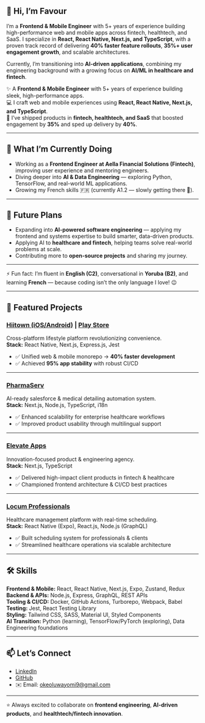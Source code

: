 
## 👋 Hi, I’m Favour  

I’m a **Frontend & Mobile Engineer** with 5+ years of experience building high-performance web and mobile apps across fintech, healthtech, and SaaS. I specialize in **React, React Native, Next.js, and TypeScript**, with a proven track record of delivering **40% faster feature rollouts**, **35%+ user engagement growth**, and scalable architectures.  

Currently, I’m transitioning into **AI-driven applications**, combining my engineering background with a growing focus on **AI/ML in healthcare and fintech**.  

✨ A **Frontend & Mobile Engineer** with 5+ years of experience building sleek, high-performance apps.  
💻 I craft web and mobile experiences using **React, React Native, Next.js, and TypeScript**.  
🚀 I’ve shipped products in **fintech, healthtech, and SaaS** that boosted engagement by **35%** and sped up delivery by **40%**.  

---

## 🌱 What I’m Currently Doing  
- Working as a **Frontend Engineer at Aella Financial Solutions (Fintech)**, improving user experience and mentoring engineers.  
- Diving deeper into **AI & Data Engineering** — exploring Python, TensorFlow, and real-world ML applications.  
- Growing my French skills 🇫🇷 (currently A1.2 — slowly getting there 💪).  

---

## 🎯 Future Plans  
- Expanding into **AI-powered software engineering** — applying my frontend and systems expertise to build smarter, data-driven products.  
- Applying AI to **healthcare and fintech**, helping teams solve real-world problems at scale.  
- Contributing more to **open-source projects** and sharing my journey.  

---

⚡ Fun fact: I’m fluent in **English (C2)**, conversational in **Yoruba (B2)**, and learning **French** — because coding isn’t the only language I love! 😉  

---

## 🚀 Featured Projects  

### [Hiitown (iOS/Android)](https://apps.apple.com/us/app/hiitown/id1540507642) | [Play Store](https://play.google.com/store/apps/details?id=com.hiitown&pcampaignid=web_share)  
Cross-platform lifestyle platform revolutionizing convenience.  
**Stack:** React Native, Next.js, Express.js, Jest  
- ✅ Unified web & mobile monorepo → **40% faster development**  
- ✅ Achieved **95% app stability** with robust CI/CD  

---

### [PharmaServ](https://pharmaserv.co/)  
AI-ready salesforce & medical detailing automation system.  
**Stack:** Next.js, Node.js, TypeScript, i18n  
- ✅ Enhanced scalability for enterprise healthcare workflows  
- ✅ Improved product usability through multilingual support  

---

### [Elevate Apps](https://www.elevateapps.co/)  
Innovation-focused product & engineering agency.  
**Stack:** Next.js, TypeScript  
- ✅ Delivered high-impact client products in fintech & healthcare  
- ✅ Championed frontend architecture & CI/CD best practices  

---

### [Locum Professionals](https://locum-professionals-firebase.web.app)  
Healthcare management platform with real-time scheduling.  
**Stack:** React Native (Expo), React.js, Node.js (GraphQL)  
- ✅ Built scheduling system for professionals & clients  
- ✅ Streamlined healthcare operations via scalable architecture  

---

## 🛠️ Skills  

**Frontend & Mobile:** React, React Native, Next.js, Expo, Zustand, Redux  
**Backend & APIs:** Node.js, Express, GraphQL, REST APIs  
**Tooling & CI/CD:** Docker, GitHub Actions, Turborepo, Webpack, Babel  
**Testing:** Jest, React Testing Library  
**Styling:** Tailwind CSS, SASS, Material UI, Styled Components  
**AI Transition:** Python (learning), TensorFlow/PyTorch (exploring), Data Engineering foundations  

---

## 📫 Let’s Connect  

- [LinkedIn](https://www.linkedin.com/in/oluwayomi-oke/)  
- [GitHub](https://github.com/oke-yomi)  
- ✉️ Email: okeoluwayomi9@gmail.com  

---

⭐️ Always excited to collaborate on **frontend engineering**, **AI-driven products**, and **healthtech/fintech innovation**.  


<!--
**oke-yomi/oke-yomi** is a ✨ _special_ ✨ repository because its `README.md` (this file) appears on your GitHub profile.

Here are some ideas to get you started:

- 🔭 I’m currently working on ...
- 🌱 I’m currently learning ...
- 👯 I’m looking to collaborate on ...
- 🤔 I’m looking for help with ...
- 💬 Ask me about ...
- 📫 How to reach me: ...
- 😄 Pronouns: ...
- ⚡ Fun fact: ...
-->

